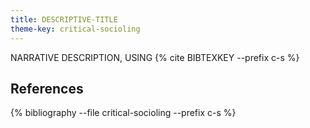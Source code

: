 ```yaml
---
title: DESCRIPTIVE-TITLE
theme-key: critical-socioling
---
```



NARRATIVE DESCRIPTION, USING {% cite BIBTEXKEY --prefix c-s %}

References
----------

{% bibliography --file critical-socioling --prefix c-s %}
